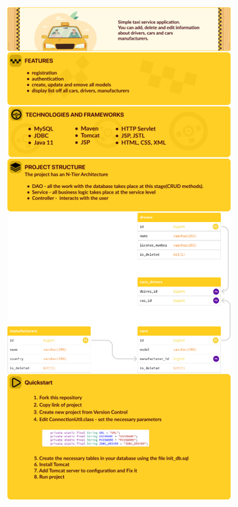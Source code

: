 
![](src/main/resources/pictures/1.png)
![](src/main/resources/pictures/2.png)
![](src/main/resources/pictures/3.png)
![](src/main/resources/pictures/4.png)
![](src/main/resources/pictures/5.png)
![](src/main/resources/pictures/6.png)